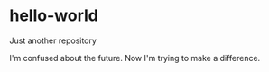 # hello-world
Just another repository

I'm confused about the future. Now I'm trying to make a difference.

